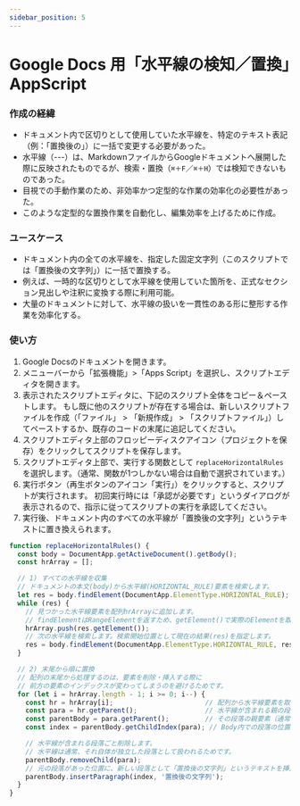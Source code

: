 ```yaml
---
sidebar_position: 5
---
```


# Google Docs 用「水平線の検知／置換」AppScript


### 作成の経緯
- ドキュメント内で区切りとして使用していた水平線を、特定のテキスト表記（例：「置換後の」）に一括で変更する必要があった。
- 水平線（---）は、MarkdownファイルからGoogleドキュメントへ展開した際に反映されたものでるが、検索・置換（`⌘＋F`／`⌘＋H`）では検知できないものであった。
- 目視での手動作業のため、非効率かつ定型的な作業の効率化の必要性があった。
- このような定型的な置換作業を自動化し、編集効率を上げるために作成。

### ユースケース
- ドキュメント内の全ての水平線を、指定した固定文字列（このスクリプトでは「置換後の文字列」）に一括で置換する。
- 例えば、一時的な区切りとして水平線を使用していた箇所を、正式なセクション見出しや注釈に変換する際に利用可能。
- 大量のドキュメントに対して、水平線の扱いを一貫性のある形に整形する作業を効率化する。

### 使い方
1.  Google Docsのドキュメントを開きます。
2.  メニューバーから「拡張機能」>「Apps Script」を選択し、スクリプトエディタを開きます。
3.  表示されたスクリプトエディタに、下記のスクリプト全体をコピー＆ペーストします。
    もし既に他のスクリプトが存在する場合は、新しいスクリプトファイルを作成（「ファイル」 > 「新規作成」 > 「スクリプトファイル」）してペーストするか、既存のコードの末尾に追記してください。
4.  スクリプトエディタ上部のフロッピーディスクアイコン（プロジェクトを保存）をクリックしてスクリプトを保存します。
5.  スクリプトエディタ上部で、実行する関数として `replaceHorizontalRules` を選択します。（通常、関数が1つしかない場合は自動で選択されています。）
6.  実行ボタン（再生ボタンのアイコン「実行」）をクリックすると、スクリプトが実行されます。
    初回実行時には「承認が必要です」というダイアログが表示されるので、指示に従ってスクリプトの実行を承認してください。
7.  実行後、ドキュメント内のすべての水平線が「置換後の文字列」というテキストに置き換えられます。

```javascript
function replaceHorizontalRules() {
  const body = DocumentApp.getActiveDocument().getBody();
  const hrArray = [];

  // 1) すべての水平線を収集
  // ドキュメントの本文(body)から水平線(HORIZONTAL_RULE)要素を検索します。
  let res = body.findElement(DocumentApp.ElementType.HORIZONTAL_RULE);
  while (res) {
    // 見つかった水平線要素を配列hrArrayに追加します。
    // findElementはRangeElementを返すため、getElement()で実際のElementを取得します。
    hrArray.push(res.getElement());
    // 次の水平線を検索します。検索開始位置として現在の結果(res)を指定します。
    res = body.findElement(DocumentApp.ElementType.HORIZONTAL_RULE, res);
  }

  // 2) 末尾から順に置換
  // 配列の末尾から処理するのは、要素を削除・挿入する際に
  // 前方の要素のインデックスが変わってしまうのを避けるためです。
  for (let i = hrArray.length - 1; i >= 0; i--) {
    const hr = hrArray[i];                       // 配列から水平線要素を取得
    const para = hr.getParent();                 // 水平線が含まれる親の段落要素を取得
    const parentBody = para.getParent();         // その段落の親要素（通常はドキュメントのBody）を取得
    const index = parentBody.getChildIndex(para); // Body内での段落の位置（インデックス）を取得

    // 水平線が含まれる段落ごと削除します。
    // 水平線は通常、それ自体が独立した段落として扱われるためです。
    parentBody.removeChild(para);
    // 元の段落があった位置に、新しい段落として「置換後の文字列」というテキストを挿入します。
    parentBody.insertParagraph(index, '置換後の文字列');
  }
}
```